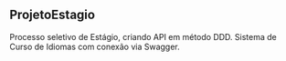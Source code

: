 ## ProjetoEstagio
Processo seletivo de Estágio, criando API em método DDD. Sistema de Curso de Idiomas com conexão via Swagger. 

